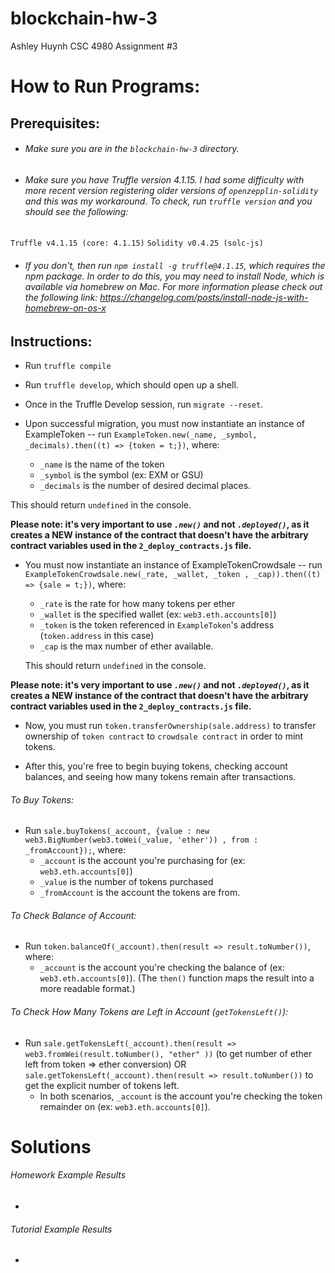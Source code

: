 # blockchain-hw-3
Ashley Huynh
CSC 4980 Assignment #3

# How to Run Programs:

## Prerequisites:
* ###### Make sure you are in the `blockchain-hw-3` directory.

* ###### Make sure you have Truffle version 4.1.15. I had some difficulty with more recent version registering older versions of `openzepplin-solidity` and this was my workaround. To check, run `truffle version` and you should see the following:
`Truffle v4.1.15 (core: 4.1.15)`
`Solidity v0.4.25 (solc-js)`

* ###### If you don't, then run `npm install -g truffle@4.1.15`, which requires the npm package. In order to do this, you may need to install Node, which is available via homebrew on Mac. For more information please check out the following link: https://changelog.com/posts/install-node-js-with-homebrew-on-os-x 

## Instructions:
* Run `truffle compile`

* Run `truffle develop`, which should open up a shell.

* Once in the Truffle Develop session, run `migrate --reset`.

* Upon successful migration, you must now instantiate an instance of ExampleToken -- run `ExampleToken.new(_name, _symbol, _decimals).then((t) => {token = t;})`, where:
  * `_name` is the name of the token
  * `_symbol` is the symbol (ex: EXM or GSU)
  * `_decimals` is the number of desired decimal places. 
  
This should return `undefined` in the console. 

**Please note: it's very important to use *`.new()`* and not *`.deployed()`*, as it creates a NEW instance of the contract that doesn't have the arbitrary contract variables used in the `2_deploy_contracts.js` file.**

* You must now instantiate an instance of ExampleTokenCrowdsale -- run `ExampleTokenCrowdsale.new(_rate, _wallet, _token , _cap)).then((t) => {sale = t;})`, where:
  * `_rate` is the rate for how many tokens per ether 
  * `_wallet` is the specified wallet (ex: `web3.eth.accounts[0]`)
  * `_token` is the token referenced in `ExampleToken`'s address (`token.address` in this case)
  * `_cap` is the max number of ether available. 
  
  This should return `undefined` in the console. 
  
**Please note: it's very important to use *`.new()`* and not *`.deployed()`*, as it creates a NEW instance of the contract that doesn't have the arbitrary contract variables used in the `2_deploy_contracts.js` file.**

* Now, you must run `token.transferOwnership(sale.address)` to transfer ownership of `token contract` to `crowdsale contract` in order to mint tokens.

* After this, you're free to begin buying tokens, checking account balances, and seeing how many tokens remain after transactions.

###### To Buy Tokens:
* Run `sale.buyTokens(_account, {value : new web3.BigNumber(web3.toWei(_value, 'ether')) , from : _fromAccount});`, where:
  * `_account` is the account you're purchasing for (ex: `web3.eth.accounts[0]`)
  * `_value` is the number of tokens purchased
  * `_fromAccount` is the account the tokens are from.

###### To Check Balance of Account:
* Run `token.balanceOf(_account).then(result => result.toNumber())`, where:
  * `_account` is the account you're checking the balance of (ex: `web3.eth.accounts[0]`). 
(The `then()` function maps the result into a more readable format.)

###### To Check How Many Tokens are Left in Account (`getTokensLeft()`):
* Run `sale.getTokensLeft(_account).then(result => web3.fromWei(result.toNumber(), "ether" ))` (to get number of ether left from token => ether conversion) OR  `sale.getTokensLeft(_account).then(result => result.toNumber())` to get the explicit number of tokens left. 
  * In both scenarios, `_account` is the account you're checking the token remainder on (ex: `web3.eth.accounts[0]`).


# Solutions
###### Homework Example Results
* 
###### Tutorial Example Results
* 



